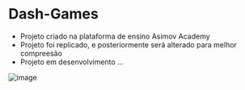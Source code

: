 # Dash-Games

- Projeto criado na plataforma de ensino Asimov Academy
- Projeto foi replicado, e posteriormente será alterado para melhor compreesão
- Projeto em desenvolvimento ...

![image](https://user-images.githubusercontent.com/85140085/203444986-8960caba-1416-4995-a799-08f5a49ee1c6.png)
